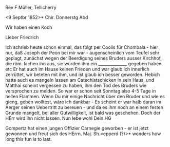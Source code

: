 Rev F Müller, Tellicherry

 <9 Septbr 1852>*
 Chir. Donnerstg Abd

Wir haben einen Koch

Lieber Friedrich

Ich schrieb heute schon einmal, das folgt per Coolis für Chombala - hier nur, daß Joseph der Peon bei mir war - augenscheinlich vom Teufel sehr geplagt, zunächst wegen der Beerdigung seines Bruders ausser Kirchhof, die röm. lachen ihn aus, sie würden ihm ein ______________ gegeben haben etc Er hat auch im Hause keinen Frieden und war glaub ich innerlich zerrüttet, wir beteten mit ihm, und ist glaub ich besser geworden. Hebich hatte auch es mangeln lassen am Catechistschicken in sein Haus, und Matthai scheint vergessen zu haben, ihm den Tod des Bruders wie versprochen zu melden. So war er schon seit Sonntag also 4-5 Tage in hellen Flammen. Wenn Du mir einige Nachricht über den Bruder und wie es gieng, geben wolltest, wäre ich dankbar - Es scheint er war halb daran im Aerger seinen Uebertritt zu bereuen - und da es ihm noch an einem festen Grunde mangelt, bei aller Gutwilligkeit, ist bald was geschehen. Doch der HErr wird ihn nicht lassen.  Nun lebe wohl
 Dein HG

Gompertz hat einen jungen Offizier Carnegie geworben - er ist jetzt gewonnen und freut sich des HErrn. Maj. Sh.<epperd (?)>* wonders how long this fun is to last.

